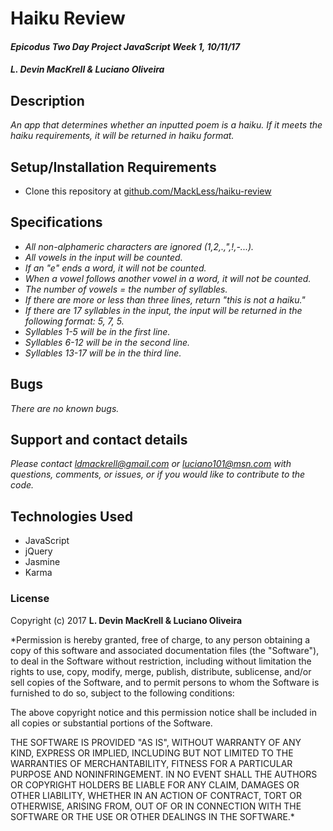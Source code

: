 # Haiku Review

#### _Epicodus Two Day Project JavaScript Week 1, 10/11/17_

#### _**L. Devin MacKrell & Luciano Oliveira**_

## Description

_An app that determines whether an inputted poem is a haiku. If it meets the haiku requirements, it will be returned in haiku format._

## Setup/Installation Requirements

* Clone this repository at [github.com/MackLess/haiku-review](https://github.com/MacKLess/haiku-review.git)
<!-- This section needs to be updated
* Ensure you have Postgres installed and running ([instructions here](https://www.learnhowtoprogram.com/ruby/ruby-database-basics/installing-postgres-7fb0cff7-a0f5-4b61-a0db-8a928b9f67ef))
* Create a database ```shoes_for_you_development``` by running the command ```createdb -T template0 shoes_for_you_development```
* Run the command ```psql shoes_for_you_development < my_database.sql``` in the project root directory
* Run the command ```ruby app.rb``` in the project root directory
* Open ```localhost:4567``` in your web browser -->

## Specifications

* _All non-alphameric characters are ignored (1,2,.,",!,-...)._
* _All vowels in the input will be counted._
* _If an "e" ends a word, it will not be counted._
* _When a vowel follows another vowel in a word, it will not be counted._
* _The number of vowels = the number of syllables._
* _If there are more or less than three lines, return "this is not a haiku."_
* _If there are 17 syllables in the input, the input will be returned in the following format: 5, 7, 5._
* _Syllables 1-5 will be in the first line._
* _Syllables 6-12 will be in the second line._
* _Syllables 13-17 will be in the third line._

## Bugs

_There are no known bugs._

## Support and contact details

_Please contact [ldmackrell@gmail.com](mailto:ldmackrell@gmail.com) or [luciano101@msn.com](mailto:luciano101@gmail.com) with questions, comments, or issues, or if you would like to contribute to the code._

## Technologies Used

* JavaScript
* jQuery
* Jasmine
* Karma

### License

Copyright (c) 2017 **L. Devin MacKrell & Luciano Oliveira**

*Permission is hereby granted, free of charge, to any person obtaining a copy
of this software and associated documentation files (the "Software"), to deal
in the Software without restriction, including without limitation the rights
to use, copy, modify, merge, publish, distribute, sublicense, and/or sell
copies of the Software, and to permit persons to whom the Software is
furnished to do so, subject to the following conditions:

The above copyright notice and this permission notice shall be included in all
copies or substantial portions of the Software.

THE SOFTWARE IS PROVIDED "AS IS", WITHOUT WARRANTY OF ANY KIND, EXPRESS OR
IMPLIED, INCLUDING BUT NOT LIMITED TO THE WARRANTIES OF MERCHANTABILITY,
FITNESS FOR A PARTICULAR PURPOSE AND NONINFRINGEMENT. IN NO EVENT SHALL THE
AUTHORS OR COPYRIGHT HOLDERS BE LIABLE FOR ANY CLAIM, DAMAGES OR OTHER
LIABILITY, WHETHER IN AN ACTION OF CONTRACT, TORT OR OTHERWISE, ARISING FROM,
OUT OF OR IN CONNECTION WITH THE SOFTWARE OR THE USE OR OTHER DEALINGS IN THE
SOFTWARE.*
